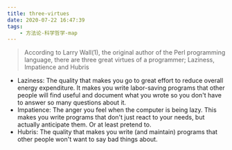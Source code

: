 ```yaml
---
title: three-virtues
date: 2020-07-22 16:47:39
tags:
    - 方法论-科学哲学-map
---
```


> According to Larry Wall(1), the original author of the Perl programming language, there are three great virtues of a programmer; Laziness, Impatience and Hubris

- Laziness: The quality that makes you go to great effort to reduce overall energy expenditure. It makes you write labor-saving programs that other people will find useful and document what you wrote so you don't have to answer so many questions about it.
- Impatience: The anger you feel when the computer is being lazy. This makes you write programs that don't just react to your needs, but actually anticipate them. Or at least pretend to.
- Hubris: The quality that makes you write (and maintain) programs that other people won't want to say bad things about.